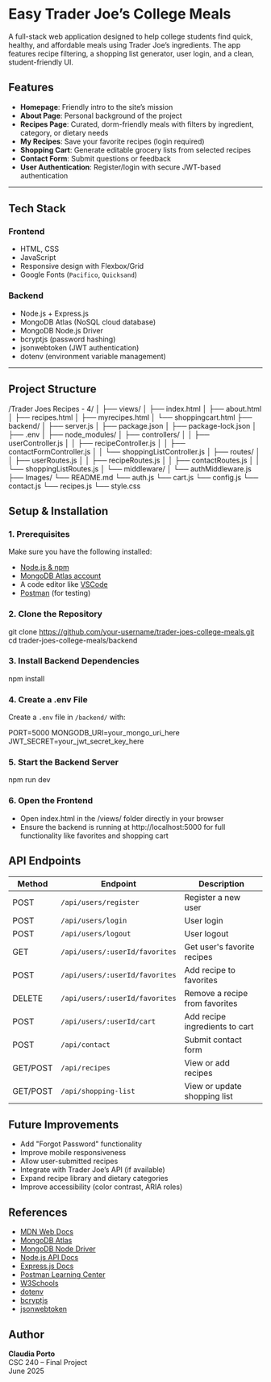 # Easy Trader Joe’s College Meals

A full-stack web application designed to help college students find quick, healthy, and affordable meals using Trader Joe’s ingredients. The app features recipe filtering, a shopping list generator, user login, and a clean, student-friendly UI.

## Features

- **Homepage**: Friendly intro to the site’s mission
- **About Page**: Personal background of the project
- **Recipes Page**: Curated, dorm-friendly meals with filters by ingredient, category, or dietary needs
- **My Recipes**: Save your favorite recipes (login required)
- **Shopping Cart**: Generate editable grocery lists from selected recipes
- **Contact Form**: Submit questions or feedback
- **User Authentication**: Register/login with secure JWT-based authentication

---

## Tech Stack

### Frontend
- HTML, CSS
- JavaScript
- Responsive design with Flexbox/Grid
- Google Fonts (`Pacifico`, `Quicksand`)

### Backend
- Node.js + Express.js
- MongoDB Atlas (NoSQL cloud database)
- MongoDB Node.js Driver
- bcryptjs (password hashing)
- jsonwebtoken (JWT authentication)
- dotenv (environment variable management)

---

## Project Structure

/Trader Joes Recipes - 4/
│
├── views/
│   ├── index.html
│   ├── about.html
│   ├── recipes.html
│   ├── myrecipes.html
│   └── shoppingcart.html
├── backend/
│   ├── server.js
│   ├── package.json
│   ├── package-lock.json
│   ├── .env
│   ├── node_modules/
│   ├── controllers/
│   │   ├── userController.js
│   │   ├── recipeController.js
│   │   ├── contactFormController.js
│   │   └── shoppingListController.js
│   ├── routes/
│   │   ├── userRoutes.js
│   │   ├── recipeRoutes.js
│   │   ├── contactRoutes.js
│   │   └── shoppingListRoutes.js
│   └── middleware/
│       └── authMiddleware.js
├── Images/
└── README.md
└── auth.js
└── cart.js
└── config.js
└── contact.js
└── recipes.js
└── style.css

## Setup & Installation

### 1. Prerequisites

Make sure you have the following installed:

- [Node.js & npm](https://nodejs.org/)
- [MongoDB Atlas account](https://www.mongodb.com/cloud/atlas)
- A code editor like [VSCode](https://code.visualstudio.com/)
- [Postman](https://www.postman.com/) (for testing)

### 2. Clone the Repository

git clone https://github.com/your-username/trader-joes-college-meals.git
cd trader-joes-college-meals/backend

### 3. Install Backend Dependencies

npm install

### 4. Create a .env File

Create a `.env` file in `/backend/` with:

PORT=5000
MONGODB_URI=your_mongo_uri_here
JWT_SECRET=your_jwt_secret_key_here

### 5. Start the Backend Server

npm run dev

### 6. Open the Frontend

- Open index.html in the /views/ folder directly in your browser
- Ensure the backend is running at http://localhost:5000 for full functionality like favorites and shopping cart

## API Endpoints

| Method   | Endpoint                       | Description                          |
|----------|--------------------------------|--------------------------------------|
| POST     | `/api/users/register`          | Register a new user                  |
| POST     | `/api/users/login`             | User login                           |
| POST     | `/api/users/logout`            | User logout                          |
| GET      | `/api/users/:userId/favorites` | Get user's favorite recipes          |
| POST     | `/api/users/:userId/favorites` | Add recipe to favorites              |
| DELETE   | `/api/users/:userId/favorites` | Remove a recipe from favorites       |
| POST     | `/api/users/:userId/cart`      | Add recipe ingredients to cart       |
| POST     | `/api/contact`                 | Submit contact form                  |
| GET/POST | `/api/recipes`                 | View or add recipes                  |
| GET/POST | `/api/shopping-list`           | View or update shopping list         |

## Future Improvements

- Add "Forgot Password" functionality
- Improve mobile responsiveness
- Allow user-submitted recipes
- Integrate with Trader Joe’s API (if available)
- Expand recipe library and dietary categories
- Improve accessibility (color contrast, ARIA roles)

## References

- [MDN Web Docs](https://developer.mozilla.org/en-US/)
- [MongoDB Atlas](https://www.mongodb.com/docs/atlas/)
- [MongoDB Node Driver](https://mongodb.github.io/node-mongodb-native/)
- [Node.js API Docs](https://nodejs.org/docs/latest/api/)
- [Express.js Docs](https://expressjs.com/)
- [Postman Learning Center](https://learning.postman.com/)
- [W3Schools](https://www.w3schools.com/)
- [dotenv](https://github.com/motdotla/dotenv)
- [bcryptjs](https://github.com/dcodeIO/bcrypt.js/)
- [jsonwebtoken](https://github.com/auth0/node-jsonwebtoken)

## Author

**Claudia Porto**  
CSC 240 – Final Project  
June 2025